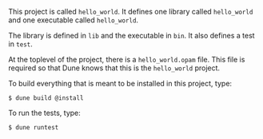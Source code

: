 This project is called `hello_world`. It defines one library called
`hello_world` and one executable called `hello_world`.

The library is defined in `lib` and the executable in `bin`. It also defines a
test in `test`.

At the toplevel of the project, there is a `hello_world.opam` file. This file
is required so that Dune knows that this is the `hello_world` project.

To build everything that is meant to be installed in this project, type:

    $ dune build @install

To run the tests, type:

    $ dune runtest
